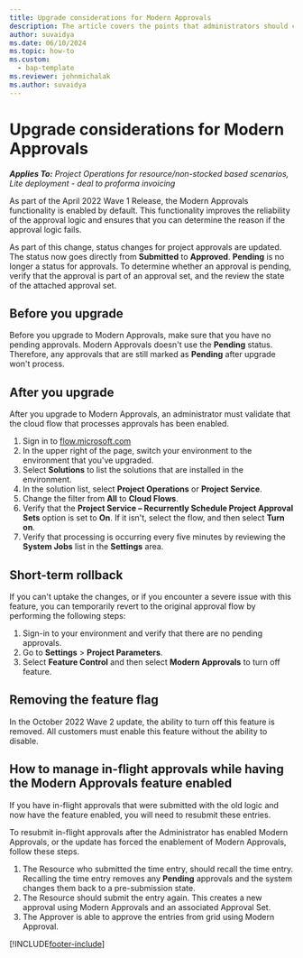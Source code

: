 ```yaml
---
title: Upgrade considerations for Modern Approvals
description: The article covers the points that administrators should consider when they enable Modern Approvals functionality.
author: suvaidya
ms.date: 06/10/2024
ms.topic: how-to
ms.custom: 
  - bap-template
ms.reviewer: johnmichalak
ms.author: suvaidya
---
```


# Upgrade considerations for Modern Approvals 

_**Applies To:** Project Operations for resource/non-stocked based scenarios, Lite deployment - deal to proforma invoicing_

As part of the April 2022 Wave 1 Release, the Modern Approvals functionality is enabled by default. This functionality improves the reliability of the approval logic and ensures that you can determine the reason if the approval logic fails.

As part of this change, status changes for project approvals are updated. The status now goes directly from **Submitted** to **Approved**. **Pending** is no longer a status for approvals. To determine whether an approval is pending, verify that the approval is part of an approval set, and the review the state of the attached approval set.

## Before you upgrade

Before you upgrade to Modern Approvals, make sure that you have no pending approvals. Modern Approvals doesn't use the **Pending** status. Therefore, any approvals that are still marked as **Pending** after upgrade won't process.

## After you upgrade

After you upgrade to Modern Approvals, an administrator must validate that the cloud flow that processes approvals has been enabled.

1. Sign in to [flow.microsoft.com](https://flow.microsoft.com)
1. In the upper right of the page, switch your environment to the environment that you've upgraded.
1. Select **Solutions** to list the solutions that are installed in the environment.
1. In the solution list, select **Project Operations** or **Project Service**.
1. Change the filter from **All** to **Cloud Flows**.
1. Verify that the **Project Service – Recurrently Schedule Project Approval Sets** option is set to **On**. If it isn't, select the flow, and then select **Turn on**.
1. Verify that processing is occurring every five minutes by reviewing the **System Jobs** list in the **Settings** area.

## Short-term rollback

If you can't uptake the changes, or if you encounter a severe issue with this feature, you can temporarily revert to the original approval flow by performing the following steps:
1. Sign-in to your environment and verify that there are no pending approvals.
1. Go to **Settings** > **Project Parameters**.
1. Select **Feature Control** and then select **Modern Approvals** to turn off feature.

## Removing the feature flag

In the October 2022 Wave 2 update, the ability to turn off this feature is removed. All customers must enable this feature without the ability to disable.

## How to manage in-flight approvals while having the Modern Approvals feature enabled

If you have in-flight approvals that were submitted with the old logic and now have the feature enabled, you will need to resubmit these entries.

To resubmit in-flight approvals after the Administrator has enabled Modern Approvals, or the update has forced the enablement of Modern Approvals, follow these steps.

1. The Resource who submitted the time entry, should recall the time entry. Recalling the time entry removes any **Pending** approvals and the system changes them back to a pre-submission state.
1. The Resource should submit the entry again. This creates a new approval using Modern Approvals and an associated Approval Set.
1. The Approver is able to approve the entries from grid using Modern Approval.


[!INCLUDE[footer-include](../includes/footer-banner.md)]
